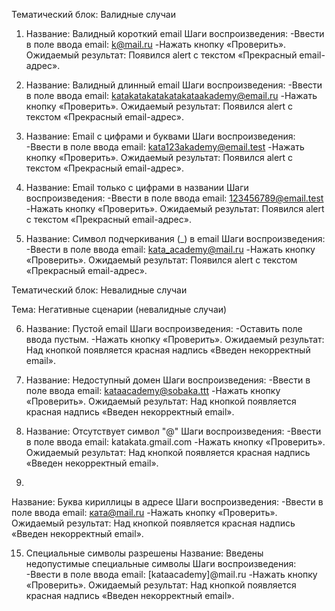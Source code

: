 Тематический блок: Валидные случаи

1. Название: Валидный короткий email
Шаги воспроизведения:
-Ввести в поле ввода email: k@mail.ru
-Нажать кнопку «Проверить».
Ожидаемый результат: Появился alert с текстом «Прекрасный email-адрес».

2. Название: Валидный длинный email
Шаги воспроизведения:
-Ввести в поле ввода email: katakatakatakatakataakademy@email.ru
-Нажать кнопку «Проверить».
Ожидаемый результат: Появился alert с текстом «Прекрасный email-адрес».

3. Название: Email с цифрами и буквами
Шаги воспроизведения:
-Ввести в поле ввода email: kata123akademy@email.test
-Нажать кнопку «Проверить».
Ожидаемый результат: Появился alert с текстом «Прекрасный email-адрес».

4. Название: Email только с цифрами в названии
Шаги воспроизведения:
-Ввести в поле ввода email: 123456789@email.test
-Нажать кнопку «Проверить».
Ожидаемый результат: Появился alert с текстом «Прекрасный email-адрес».

5. Название: Символ подчеркивания (_) в email
Шаги воспроизведения:
-Ввести в поле ввода email: kata_academy@mail.ru
-Нажать кнопку «Проверить».
Ожидаемый результат: Появился alert с текстом «Прекрасный email-адрес».

Тематический блок: Невалидные случаи

Тема: Негативные сценарии (невалидные случаи)

6. Название: Пустой email
Шаги воспроизведения:
-Оставить поле ввода пустым.
-Нажать кнопку «Проверить».
Ожидаемый результат: Над кнопкой появляется красная надпись «Введен некорректный email».

7. Название: Недоступный домен
Шаги воспроизведения:
-Ввести в поле ввода email: kataacademy@sobaka.ttt
-Нажать кнопку «Проверить».
Ожидаемый результат: Над кнопкой появляется красная надпись «Введен некорректный email».

8. Название: Отсутствует символ "@"
Шаги воспроизведения:
-Ввести в поле ввода email: katakata.gmail.com
-Нажать кнопку «Проверить».
Ожидаемый результат: Над кнопкой появляется красная надпись «Введен некорректный email».

9. 
Название: Буква кириллицы в адресе
Шаги воспроизведения:
-Ввести в поле ввода email: ката@mail.ru
-Нажать кнопку «Проверить».
Ожидаемый результат: Над кнопкой появляется красная надпись «Введен некорректный email».

15. Специальные символы разрешены
Название: Введены недопустимые специальные символы
Шаги воспроизведения:
-Ввести в поле ввода email: [kataacademy]@mail.ru
-Нажать кнопку «Проверить».
Ожидаемый результат: Над кнопкой появляется красная надпись «Введен некорректный email».


